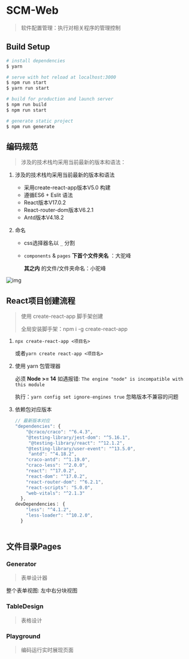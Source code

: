 # SCM-Web

> 软件配置管理：执行对相关程序的管理控制

## Build Setup

```bash
# install dependencies
$ yarn

# serve with hot reload at localhost:3000
$ npm run start
$ yarn run start

# build for production and launch server
$ npm run build
$ npm run start

# generate static project
$ npm run generate
```



## 编码规范

> 涉及的技术栈均采用当前最新的版本和语法：

1. 涉及的技术栈均采用当前最新的版本和语法

   - 采用create-react-app版本V5.0 构建
   - 遵循ES6 + Eslit 语法
   - React版本V17.0.2
   - React-router-dom版本V6.2.1
   - Antd版本V4.18.2

2. 命名

   - css选择器名以 `_` 分割

   - `components` & `pages`  **下首个文件夹名** ：大驼峰

     **其之内** 的文件/文件夹命名：小驼峰



![img](http://vue.wuliwu.top/upload/20220509142926501.jpg)



## React项目创建流程

> 使用 create-react-app 脚手架创建
>
> 全局安装脚手架：npm i -g create-react-app

1. `npx create-react-app <项目名>` 

   或者`yarn create react-app <项目名>`

2. 使用 yarn 包管理器

   必须 **Node >= 14** 如遇报错: `The engine "node" is incompatible with this module`

   执行：`yarn config set ignore-engines true` 忽略版本不兼容的问题

3. 依赖包对应版本

   ```js
   // 最新版本对应
   "dependencies": {
       "@craco/craco": "^6.4.3",
       "@testing-library/jest-dom": "^5.16.1",
    	"@testing-library/react": "^12.1.2",
       "@testing-library/user-event": "^13.5.0",
    	"antd": "^4.18.2",
       "craco-antd": "^1.19.0",
       "craco-less": "^2.0.0",
       "react": "^17.0.2",
       "react-dom": "^17.0.2",
       "react-router-dom": "^6.2.1",
       "react-scripts": "5.0.0",
       "web-vitals": "^2.1.3"
     },
   devDependencies： {
       "less": "^4.1.2",
       "less-loader": "^10.2.0",
     }
       
   ```
   





## 文件目录Pages

### Generator

> 表单设计器

整个表单视图: 左中右分块视图



### TableDesign

> 表格设计



### Playground

> 编码运行实时展现页面





